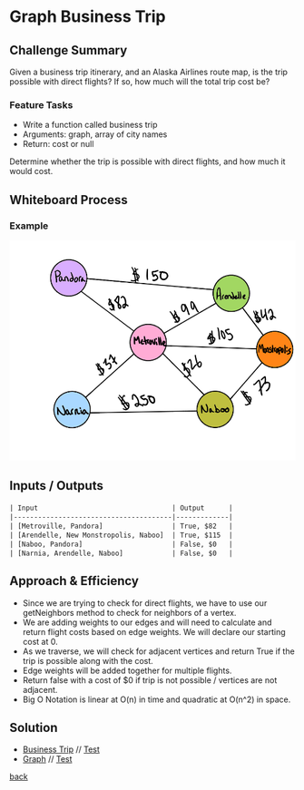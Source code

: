 # Graph Business Trip

## Challenge Summary

Given a business trip itinerary, and an Alaska Airlines route map, is the trip possible with direct flights? If so, how much will the total trip cost be?

### Feature Tasks

- Write a function called business trip
- Arguments: graph, array of city names
- Return: cost or null

Determine whether the trip is possible with direct flights, and how much it would cost.

## Whiteboard Process

### Example

![Graph Example](./img/graph-example.png)

## Inputs / Outputs

```plaintext
| Input                                 | Output      |
|---------------------------------------|-------------|
| [Metroville, Pandora]                 | True, $82   |
| [Arendelle, New Monstropolis, Naboo]  | True, $115  |
| [Naboo, Pandora]                      | False, $0   |
| [Narnia, Arendelle, Naboo]            | False, $0   |
```

## Approach & Efficiency

- Since we are trying to check for direct flights, we have to use our getNeighbors method to check for neighbors of a vertex.
- We are adding weights to our edges and will need to calculate and return flight costs based on edge weights. We will declare our starting cost at 0.
- As we traverse, we will check for adjacent vertices and return True if the trip is possible along with the cost.
- Edge weights will be added together for multiple flights.
- Return false with a cost of $0 if trip is not possible / vertices are not adjacent.
- Big O Notation is linear at O(n) in time and quadratic at O(n^2) in space.

## Solution

- [Business Trip](./business-trip.js) // [Test](./business-trip.test.js)
- [Graph](./graph.js) // [Test](./graph.test.js)

[back](../README.md)
